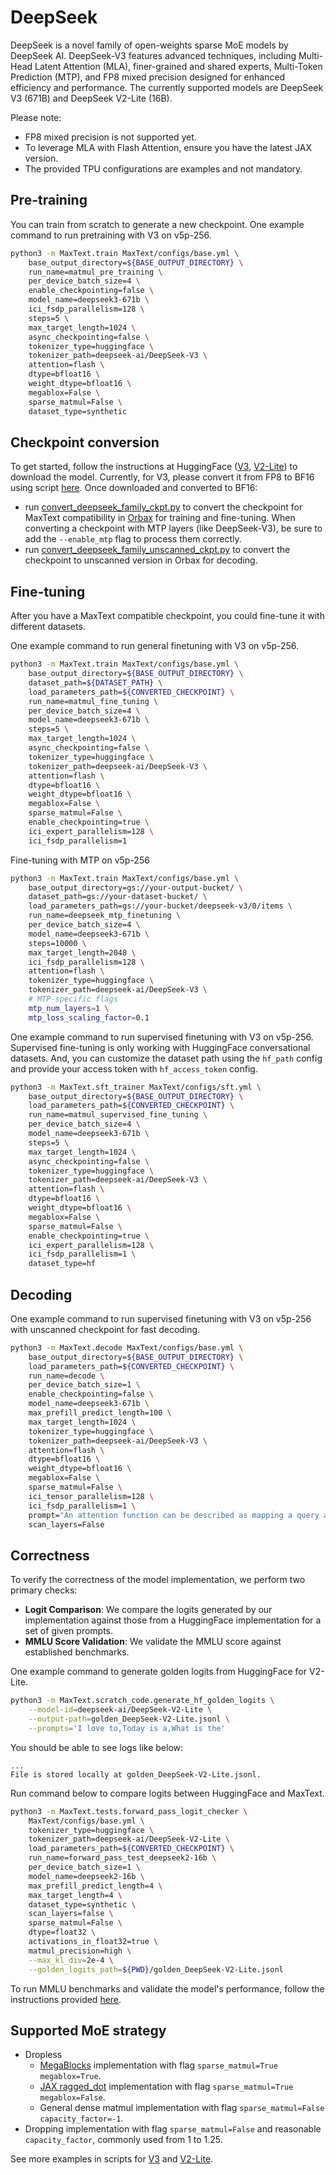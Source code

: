 <!--
 # Copyright 2023–2025 Google LLC
#
# Licensed under the Apache License, Version 2.0 (the "License");
# you may not use this file except in compliance with the License.
# You may obtain a copy of the License at
#
#    https://www.apache.org/licenses/LICENSE-2.0
#
# Unless required by applicable law or agreed to in writing, software
# distributed under the License is distributed on an "AS IS" BASIS,
# WITHOUT WARRANTIES OR CONDITIONS OF ANY KIND, either express or implied.
# See the License for the specific language governing permissions and
# limitations under the License.
 -->

# DeepSeek

DeepSeek is a novel family of open-weights sparse MoE models by DeepSeek AI. DeepSeek-V3 features advanced techniques, including Multi-Head Latent Attention (MLA), finer-grained and shared experts, Multi-Token Prediction (MTP), and FP8 mixed precision designed for enhanced efficiency and performance. The currently supported models are DeepSeek V3 (671B) and DeepSeek V2-Lite (16B).

Please note:
* FP8 mixed precision is not supported yet.
* To leverage MLA with Flash Attention, ensure you have the latest JAX version.
* The provided TPU configurations are examples and not mandatory.


## Pre-training
You can train from scratch to generate a new checkpoint. One example command to run pretraining with V3 on v5p-256.

```sh
python3 -m MaxText.train MaxText/configs/base.yml \
    base_output_directory=${BASE_OUTPUT_DIRECTORY} \
    run_name=matmul_pre_training \
    per_device_batch_size=4 \
    enable_checkpointing=false \
    model_name=deepseek3-671b \
    ici_fsdp_parallelism=128 \
    steps=5 \
    max_target_length=1024 \
    async_checkpointing=false \
    tokenizer_type=huggingface \
    tokenizer_path=deepseek-ai/DeepSeek-V3 \
    attention=flash \
    dtype=bfloat16 \
    weight_dtype=bfloat16 \
    megablox=False \
    sparse_matmul=False \
    dataset_type=synthetic
```


## Checkpoint conversion
To get started, follow the instructions at HuggingFace ([V3](https://huggingface.co/deepseek-ai/DeepSeek-V3), [V2-Lite](https://huggingface.co/deepseek-ai/DeepSeek-V2-Lite)) to download the model. Currently, for V3, please convert it from FP8 to BF16 using script [here](https://github.com/deepseek-ai/DeepSeek-V3/blob/a878eada08ea6913f5a2ae80a43afeffdef082ef/inference/fp8_cast_bf16.py). Once downloaded and converted to BF16:
* run [convert_deepseek_family_ckpt.py](../../../MaxText/convert_deepseek_family_ckpt.py) to convert the checkpoint for MaxText compatibility in [Orbax](https://orbax.readthedocs.io/en/latest/guides/checkpoint/orbax_checkpoint_101.html) for training and fine-tuning. When converting a checkpoint with MTP layers (like DeepSeek-V3), be sure to add the `--enable_mtp` flag to process them correctly.
* run [convert_deepseek_family_unscanned_ckpt.py](../../../MaxText/convert_deepseek_family_unscanned_ckpt.py) to convert the checkpoint to unscanned version in Orbax for decoding.


## Fine-tuning

After you have a MaxText compatible checkpoint, you could fine-tune it with different datasets. 

One example command to run general finetuning with V3 on v5p-256.

```sh
python3 -m MaxText.train MaxText/configs/base.yml \
    base_output_directory=${BASE_OUTPUT_DIRECTORY} \
    dataset_path=${DATASET_PATH} \
    load_parameters_path=${CONVERTED_CHECKPOINT} \
    run_name=matmul_fine_tuning \
    per_device_batch_size=4 \
    model_name=deepseek3-671b \
    steps=5 \
    max_target_length=1024 \
    async_checkpointing=false \
    tokenizer_type=huggingface \
    tokenizer_path=deepseek-ai/DeepSeek-V3 \
    attention=flash \
    dtype=bfloat16 \
    weight_dtype=bfloat16 \
    megablox=False \
    sparse_matmul=False \
    enable_checkpointing=true \
    ici_expert_parallelism=128 \
    ici_fsdp_parallelism=1
```

Fine-tuning with MTP on v5p-256

```sh
python3 -m MaxText.train MaxText/configs/base.yml \
    base_output_directory=gs://your-output-bucket/ \
    dataset_path=gs://your-dataset-bucket/ \
    load_parameters_path=gs://your-bucket/deepseek-v3/0/items \
    run_name=deepseek_mtp_finetuning \
    per_device_batch_size=4 \
    model_name=deepseek3-671b \
    steps=10000 \
    max_target_length=2048 \
    ici_fsdp_parallelism=128 \
    attention=flash \
    tokenizer_type=huggingface \
    tokenizer_path=deepseek-ai/DeepSeek-V3 \
    # MTP-specific flags
    mtp_num_layers=1 \
    mtp_loss_scaling_factor=0.1
```

One example command to run supervised finetuning with V3 on v5p-256. Supervised fine-tuning is only working with HuggingFace conversational datasets. And, you can customize the dataset path using the `hf_path` config and provide your access token with `hf_access_token` config.

```sh
python3 -m MaxText.sft_trainer MaxText/configs/sft.yml \
    base_output_directory=${BASE_OUTPUT_DIRECTORY} \
    load_parameters_path=${CONVERTED_CHECKPOINT} \
    run_name=matmul_supervised_fine_tuning \
    per_device_batch_size=4 \
    model_name=deepseek3-671b \
    steps=5 \
    max_target_length=1024 \
    async_checkpointing=false \
    tokenizer_type=huggingface \
    tokenizer_path=deepseek-ai/DeepSeek-V3 \
    attention=flash \
    dtype=bfloat16 \
    weight_dtype=bfloat16 \
    megablox=False \
    sparse_matmul=False \
    enable_checkpointing=true \
    ici_expert_parallelism=128 \
    ici_fsdp_parallelism=1 \
    dataset_type=hf
```

## Decoding
One example command to run supervised finetuning with V3 on v5p-256 with unscanned checkpoint for fast decoding.

```sh
python3 -m MaxText.decode MaxText/configs/base.yml \
    base_output_directory=${BASE_OUTPUT_DIRECTORY} \
    load_parameters_path=${CONVERTED_CHECKPOINT} \
    run_name=decode \
    per_device_batch_size=1 \
    enable_checkpointing=false \
    model_name=deepseek3-671b \
    max_prefill_predict_length=100 \
    max_target_length=1024 \
    tokenizer_type=huggingface \
    tokenizer_path=deepseek-ai/DeepSeek-V3 \
    attention=flash \
    dtype=bfloat16 \
    weight_dtype=bfloat16 \
    megablox=False \
    sparse_matmul=False \
    ici_tensor_parallelism=128 \
    ici_fsdp_parallelism=1 \
    prompt="An attention function can be described as mapping a query and a set of key-value pairs to an output, where the query, keys, values, and outputs are all vectors. The output is " \
    scan_layers=False
```

## Correctness
To verify the correctness of the model implementation, we perform two primary checks:

* **Logit Comparison**: We compare the logits generated by our implementation against those from a HuggingFace implementation for a set of given prompts.
* **MMLU Score Validation**: We validate the MMLU score against established benchmarks.

One example command to generate golden logits from HuggingFace for V2-Lite.

```sh
python3 -m MaxText.scratch_code.generate_hf_golden_logits \
    --model-id=deepseek-ai/DeepSeek-V2-Lite \
    --output-path=golden_DeepSeek-V2-Lite.jsonl \
    --prompts='I love to,Today is a,What is the'
```

You should be able to see logs like below:

```
...
File is stored locally at golden_DeepSeek-V2-Lite.jsonl.
```

Run command below to compare logits between HuggingFace and MaxText.

```sh
python3 -m MaxText.tests.forward_pass_logit_checker \
    MaxText/configs/base.yml \
    tokenizer_type=huggingface \
    tokenizer_path=deepseek-ai/DeepSeek-V2-Lite \
    load_parameters_path=${CONVERTED_CHECKPOINT} \
    run_name=forward_pass_test_deepseek2-16b \
    per_device_batch_size=1 \
    model_name=deepseek2-16b \
    max_prefill_predict_length=4 \
    max_target_length=4 \
    dataset_type=synthetic \
    scan_layers=false \
    sparse_matmul=False \
    dtype=float32 \
    activations_in_float32=true \
    matmul_precision=high \
    --max_kl_div=2e-4 \
    --golden_logits_path=${PWD}/golden_DeepSeek-V2-Lite.jsonl
```

To run MMLU benchmarks and validate the model's performance, follow the instructions provided [here](../../../benchmarks/mmlu/mmlu_eval.py).

## Supported MoE strategy
* Dropless
  * [MegaBlocks](https://arxiv.org/abs/2211.15841) implementation with flag `sparse_matmul=True megablox=True`.
  * [JAX ragged_dot](https://github.com/jax-ml/jax/blob/a8fb0e01f8d083fff337d3c26375bb1b77344a99/jax/_src/lax/lax.py#L2415) implementation with flag `sparse_matmul=True megablox=False`.
  * General dense matmul implementation with flag `sparse_matmul=False capacity_factor=-1`.
* Dropping implementation with flag `sparse_matmul=False` and reasonable `capacity_factor`, commonly used from 1 to 1.25.

See more examples in scripts for [V3](v3-671b/test_deepseek.sh) and [V2-Lite](v2-16b/test_deepseek.sh).

